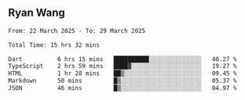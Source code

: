 ## Ryan Wang

<!--START_SECTION:waka-->

```txt
From: 22 March 2025 - To: 29 March 2025

Total Time: 15 hrs 32 mins

Dart          6 hrs 15 mins   ██████████░░░░░░░░░░░░░░░   40.27 %
TypeScript    2 hrs 59 mins   ████▓░░░░░░░░░░░░░░░░░░░░   19.27 %
HTML          1 hr 28 mins    ██▒░░░░░░░░░░░░░░░░░░░░░░   09.45 %
Markdown      50 mins         █▒░░░░░░░░░░░░░░░░░░░░░░░   05.37 %
JSON          46 mins         █▒░░░░░░░░░░░░░░░░░░░░░░░   04.97 %
```

<!--END_SECTION:waka-->
